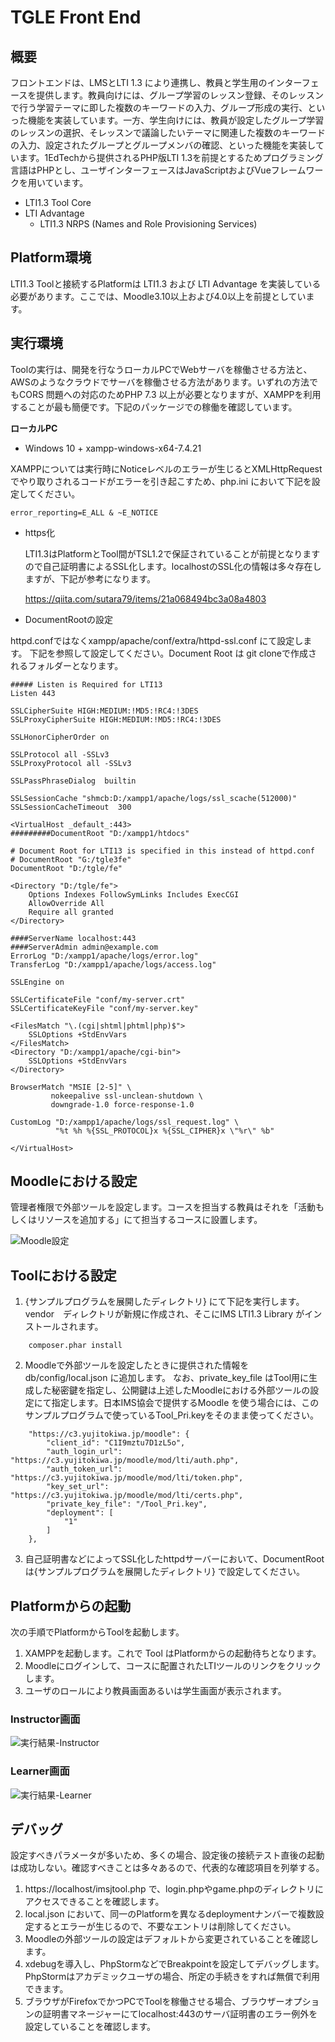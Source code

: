 # TGLE Front End

## 概要

フロントエンドは、LMSとLTI 1.3 
により連携し、教員と学生用のインターフェースを提供します。教員向けには、グループ学習のレッスン登録、そのレッスンで行う学習テーマに即した複数のキーワードの入力、グループ形成の実行、といった機能を実装しています。一方、学生向けには、教員が設定したグループ学習のレッスンの選択、そレッスンで議論したいテーマに関連した複数のキーワードの入力、設定されたグループとグループメンバの確認、といった機能を実装しています。1EdTechから提供されるPHP版LTI 1.3を前提とするためプログラミング言語はPHPとし、ユーザインターフェースはJavaScriptおよびVueフレームワークを用いています。
- LTI1.3 Tool Core
- LTI Advantage
  - LTI1.3 NRPS (Names and Role Provisioning Services)

## Platform環境

LTI1.3 Toolと接続するPlatformは LTI1.3 および LTI Advantage を実装している必要があります。ここでは、Moodle3.10以上および4.0以上を前提としています。

## 実行環境

Toolの実行は、開発を行なうローカルPCでWebサーバを稼働させる方法と、AWSのようなクラウドでサーバを稼働させる方法があります。いずれの方法でもCORS 問題への対応のためPHP 7.3 
以上が必要となりますが、XAMPPを利用することが最も簡便です。下記のパッケージでの稼働を確認しています。

**ローカルPC**
- Windows 10 + xampp-windows-x64-7.4.21

XAMPPについては実行時にNoticeレベルのエラーが生じるとXMLHttpRequestでやり取りされるコードがエラーを引き起こすため、php.ini において下記を設定してください。

```
error_reporting=E_ALL & ~E_NOTICE
```

- https化
  
  LTI1.3はPlatformとTool間がTSL1.2で保証されていることが前提となりますので自己証明書によるSSL化します。localhostのSSL化の情報は多々存在しますが、下記が参考になります。
  
  https://qiita.com/sutara79/items/21a068494bc3a08a4803
  
- DocumentRootの設定
  
httpd.confではなくxampp/apache/conf/extra/httpd-ssl.conf にて設定します。
下記を参照して設定してください。Document Root は git 
cloneで作成されるフォルダーとなります。

```
##### Listen is Required for LTI13
Listen 443

SSLCipherSuite HIGH:MEDIUM:!MD5:!RC4:!3DES
SSLProxyCipherSuite HIGH:MEDIUM:!MD5:!RC4:!3DES

SSLHonorCipherOrder on 

SSLProtocol all -SSLv3
SSLProxyProtocol all -SSLv3

SSLPassPhraseDialog  builtin

SSLSessionCache "shmcb:D:/xampp1/apache/logs/ssl_scache(512000)"
SSLSessionCacheTimeout  300

<VirtualHost _default_:443>
#########DocumentRoot "D:/xampp1/htdocs"

# Document Root for LTI13 is specified in this instead of httpd.conf
# DocumentRoot "G:/tgle3fe"
DocumentRoot "D:/tgle/fe"

<Directory "D:/tgle/fe">
    Options Indexes FollowSymLinks Includes ExecCGI
    AllowOverride All
    Require all granted
</Directory>

####ServerName localhost:443
####ServerAdmin admin@example.com
ErrorLog "D:/xampp1/apache/logs/error.log"
TransferLog "D:/xampp1/apache/logs/access.log"

SSLEngine on

SSLCertificateFile "conf/my-server.crt"
SSLCertificateKeyFile "conf/my-server.key"

<FilesMatch "\.(cgi|shtml|phtml|php)$">
    SSLOptions +StdEnvVars
</FilesMatch>
<Directory "D:/xampp1/apache/cgi-bin">
    SSLOptions +StdEnvVars
</Directory>

BrowserMatch "MSIE [2-5]" \
         nokeepalive ssl-unclean-shutdown \
         downgrade-1.0 force-response-1.0

CustomLog "D:/xampp1/apache/logs/ssl_request.log" \
          "%t %h %{SSL_PROTOCOL}x %{SSL_CIPHER}x \"%r\" %b"

</VirtualHost>     
```

## Moodleにおける設定

管理者権限で外部ツールを設定します。コースを担当する教員はそれを「活動もしくはリソースを追加する」にて担当するコースに設置します。

![Moodle設定](IMSJapan/Moodle_setting.jpg)

## Toolにおける設定

1. {サンプルプログラムを展開したディレクトリ} にて下記を実行します。vendor　ディレクトリが新規に作成され、そこにIMS LTI1.3 Library がインストールされます。
```
    composer.phar install
```
2. Moodleで外部ツールを設定したときに提供された情報を db/config/local.json に追加します。
なお、private_key_file はTool用に生成した秘密鍵を指定し、公開鍵は上述したMoodleにおける外部ツールの設定にて指定します。日本IMS協会で提供するMoodle
を使う場合には、このサンプルプログラムで使っているTool_Pri.keyをそのまま使ってください。
```
    "https://c3.yujitokiwa.jp/moodle": {
        "client_id": "C1I9mztu7D1zL5o",
        "auth_login_url": "https://c3.yujitokiwa.jp/moodle/mod/lti/auth.php",
        "auth_token_url": "https://c3.yujitokiwa.jp/moodle/mod/lti/token.php",
        "key_set_url": "https://c3.yujitokiwa.jp/moodle/mod/lti/certs.php",
        "private_key_file": "/Tool_Pri.key",
        "deployment": [
            "1"
        ]
    },
```
3. 自己証明書などによってSSL化したhttpdサーバーにおいて、DocumentRootは{サンプルプログラムを展開したディレクトリ} で設定してください。

## Platformからの起動

次の手順でPlatformからToolを起動します。

1. XAMPPを起動します。これで Tool はPlatformからの起動待ちとなります。
1. Moodleにログインして、コースに配置されたLTIツールのリンクをクリックします。
1. ユーザのロールにより教員画面あるいは学生画面が表示されます。

### Instructor画面
![実行結果-Instructor](IMSJapan/instructor.jpg)

### Learner画面
![実行結果-Learner](IMSJapan/learner.jpg)

## デバッグ

設定すべきパラメータが多いため、多くの場合、設定後の接続テスト直後の起動は成功しない。確認すべきことは多々あるので、代表的な確認項目を列挙する。

1. https://localhost/imsjtool.php で、login.phpやgame.phpのディレクトリにアクセスできることを確認します。
1. local.json において、同一のPlatformを異なるdeploymentナンバーで複数設定するとエラーが生じるので、不要なエントリは削除してください。
1. Moodleの外部ツールの設定はデフォルトから変更されていることを確認します。
1. xdebugを導入し、PhpStormなどでBreakpointを設定してデバッグします。PhpStormはアカデミックユーザの場合、所定の手続きをすれば無償で利用できます。
1. ブラウザがFirefoxでかつPCでToolを稼働させる場合、ブラウザーオプションの証明書マネージャーにてlocalhost:443のサーバ証明書のエラー例外を設定していることを確認します。


